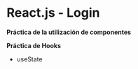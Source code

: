 # React.js - Login

**Práctica de la utilización de componentes**

**Práctica de Hooks**

- useState